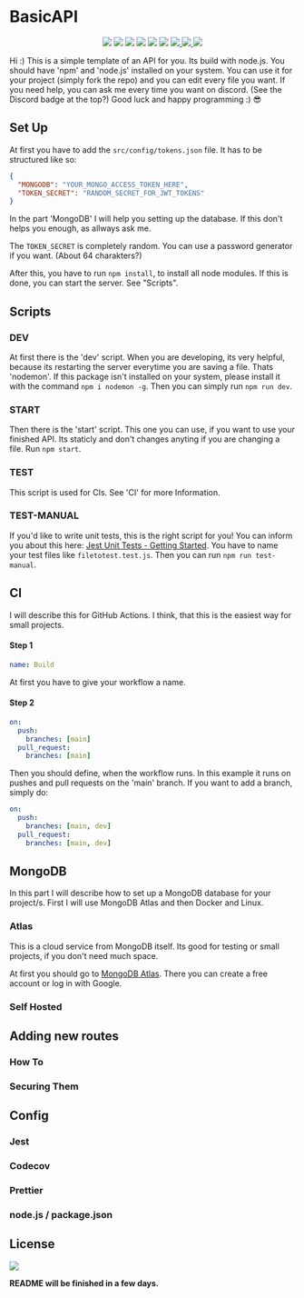 # BasicAPI

<p align="center">
  <img src="https://img.shields.io/github/license/minomy13/basic-api">
  <img src="https://img.shields.io/github/last-commit/minomy13/basic-api">
  <img src="https://img.shields.io/tokei/lines/github/minomy13/basic-api">
  <img src="https://img.shields.io/github/languages/code-size/minomy13/basic-api">
  <img src="https://img.shields.io/github/languages/top/minomy13/basic-api">
  <img src="https://img.shields.io/github/workflow/status/minomy13/basic-api/Build">
  <a href="https://codecov.io/gh/minomy13/basic-api">
    <img src="https://codecov.io/gh/minomy13/basic-api/branch/main/graph/badge.svg?token=53DVKG7OMY"/>
  </a>
  <a href="https://www.codacy.com/gh/minomy13/basic-api/dashboard?utm_source=github.com&amp;utm_medium=referral&amp;utm_content=minomy13/basic-api&amp;utm_campaign=Badge_Grade">
    <img src="https://app.codacy.com/project/badge/Grade/2815c8618d154ac38fce90cbc9c21a26"/>
  </a>
  <a href="https://discord.gg/zwEaZTn">
    <img src="https://img.shields.io/discord/706603856007790612?label=discord"/>
  </a>
</p>
Hi :) This is a simple template of an API for you. Its build with node.js. You should have 'npm' and 'node.js' installed on your system. You can use it for your project (simply fork the repo) and you can edit every file you want. If you need help, you can ask me every time you want on discord. (See the Discord badge at the top?) Good luck and happy programming :) 😎

## Set Up

At first you have to add the `src/config/tokens.json` file. It has to be structured like so:

```json
{
  "MONGODB": "YOUR_MONGO_ACCESS_TOKEN_HERE",
  "TOKEN_SECRET": "RANDOM_SECRET_FOR_JWT_TOKENS"
}
```

In the part 'MongoDB' I will help you setting up the database. If this don't helps you enough, as allways ask me.

The `TOKEN_SECRET` is completely random. You can use a password generator if you want. (About 64 charakters?)

After this, you have to run `npm install`, to install all node modules. If this is done, you can start the server. See "Scripts".

## Scripts

### DEV

At first there is the 'dev' script. When you are developing, its very helpful, because its restarting the server everytime you are saving a file. Thats 'nodemon'. If this package isn't installed on your system, please install it with the command `npm i nodemon -g`. Then you can simply run `npm run dev`.

### START

Then there is the 'start' script. This one you can use, if you want to use your finished API. Its staticly and don't changes anyting if you are changing a file. Run `npm start`.

### TEST

This script is used for CIs. See 'CI' for more Information.

### TEST-MANUAL

If you'd like to write unit tests, this is the right script for you! You can inform you about this here: [Jest Unit Tests - Getting Started](https://jestjs.io/docs/getting-started). You have to name your test files like `filetotest.test.js`. Then you can run `npm run test-manual`.

## CI

I will describe this for GitHub Actions. I think, that this is the easiest way for small projects.

#### Step 1

```yml
name: Build
```

At first you have to give your workflow a name.

#### Step 2

```yml
on:
  push:
    branches: [main]
  pull_request:
    branches: [main]
```

Then you should define, when the workflow runs. In this example it runs on pushes and pull requests on the 'main' branch. If you want to add a branch, simply do:

```yml
on:
  push:
    branches: [main, dev]
  pull_request:
    branches: [main, dev]
```

## MongoDB

In this part I will describe how to set up a MongoDB database for your project/s. First I will use MongoDB Atlas and then Docker and Linux.

### Atlas

This is a cloud service from MongoDB itself. Its good for testing or small projects, if you don't need much space.

At first you should go to [MongoDB Atlas](https://cloud.mongodb.com). There you can create a free account or log in with Google.

### Self Hosted

## Adding new routes

### How To

### Securing Them

## Config

### Jest

### Codecov

### Prettier

### node.js / package.json

## License

<a href="https://app.fossa.com/projects/git%2Bgithub.com%2Fminomy13%2Fbasic-api?ref=badge_large" alt="FOSSA Status">
  <img src="https://app.fossa.com/api/projects/git%2Bgithub.com%2Fminomy13%2Fbasic-api.svg?type=large"/>
</a>

**README will be finished in a few days.**
